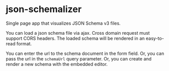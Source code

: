 # json-schemalizer
Single page app that visualizes JSON Schema v3 files.

You can load a json schema file via ajax. Cross domain request must support CORS headers. The loaded schema will be rendered in an easy-to-read format.

You can enter the url to the schema document in the form field. Or, you can pass the url in the ```schemaUrl``` query parameter. Or, you can create and render a new schema with the embedded editor.
